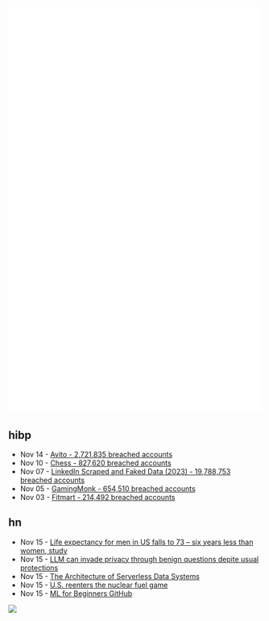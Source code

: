 ![Metrics](https://raw.githubusercontent.com/phixion/phixion/master/metrics.svg)

## hibp

<!--
for https://github.com/phixion/phixion/blob/main/.github/workflows/feeds.yml
-->
<!--START_SECTION:haveibeenpwnd-->
- Nov 14 - [Avito - 2,721,835 breached accounts](https://haveibeenpwned.com/PwnedWebsites#Avito)
- Nov 10 - [Chess - 827,620 breached accounts](https://haveibeenpwned.com/PwnedWebsites#Chess)
- Nov 07 - [LinkedIn Scraped and Faked Data (2023) - 19,788,753 breached accounts](https://haveibeenpwned.com/PwnedWebsites#LinkedInScrape2023)
- Nov 05 - [GamingMonk - 654,510 breached accounts](https://haveibeenpwned.com/PwnedWebsites#GamingMonk)
- Nov 03 - [Fitmart - 214,492 breached accounts](https://haveibeenpwned.com/PwnedWebsites#Fitmart)
<!--END_SECTION:haveibeenpwnd-->

## hn

<!--
for https://github.com/phixion/phixion/blob/main/.github/workflows/feeds.yml
-->
<!--START_SECTION:hn-->
- Nov 15 - [Life expectancy for men in US falls to 73 – six years less than women, study](https://www.statnews.com/2023/11/13/life-expectancy-men-women/)
- Nov 15 - [LLM can invade privacy through benign questions depite usual protections](https://arxiv.org/abs/2310.07298)
- Nov 15 - [The Architecture of Serverless Data Systems](https://jack-vanlightly.com/blog/2023/11/14/the-architecture-of-serverless-data-systems)
- Nov 15 - [U.S. reenters the nuclear fuel game](https://spectrum.ieee.org/nuclear-power-plant-2666199640)
- Nov 15 - [ML for Beginners GitHub](https://github.com/microsoft/ML-For-Beginners)
<!--END_SECTION:hn-->

<!--
for https://yhype.me
-->
![](https://hit.yhype.me/github/profile?user_id=13013670)
